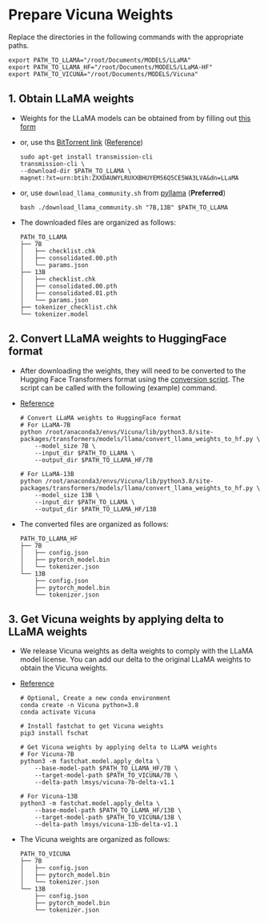 
# Prepare Vicuna Weights

Replace the directories in the following commands with the appropriate paths.

```shell
export PATH_TO_LLAMA="/root/Documents/MODELS/LLaMA"
export PATH_TO_LLAMA_HF="/root/Documents/MODELS/LLaMA-HF"
export PATH_TO_VICUNA="/root/Documents/MODELS/Vicuna"
```


## 1. Obtain LLaMA weights

- Weights for the LLaMA models can be obtained from by filling out [this form](https://docs.google.com/forms/d/e/1FAIpQLSfqNECQnMkycAp2jP4Z9TFX0cGR4uf7b_fBxjY_OjhJILlKGA/viewform?usp=send_form)

- or, use ths [BitTorrent link](magnet:?xt=urn:btih:ZXXDAUWYLRUXXBHUYEMS6Q5CE5WA3LVA&dn=LLaMA) ([Reference](https://github.com/facebookresearch/llama/pull/73/files))

    ```shell
    sudo apt-get install transmission-cli
    transmission-cli \
    --download-dir $PATH_TO_LLAMA \
    magnet:?xt=urn:btih:ZXXDAUWYLRUXXBHUYEMS6Q5CE5WA3LVA&dn=LLaMA
    ```

- or, use `download_llama_community.sh` from [pyllama](https://github.com/juncongmoo/pyllama) (**Preferred**)

    ```shell
    bash ./download_llama_community.sh "7B,13B" $PATH_TO_LLAMA
    ```

- The downloaded files are organized as follows:

    ```shell
    PATH_TO_LLAMA
    ├── 7B
    │   ├── checklist.chk
    │   ├── consolidated.00.pth
    │   └── params.json
    ├── 13B
    │   ├── checklist.chk
    │   ├── consolidated.00.pth
    │   ├── consolidated.01.pth
    │   └── params.json
    ├── tokenizer_checklist.chk
    └── tokenizer.model
    ```

## 2. Convert LLaMA weights to HuggingFace format

- After downloading the weights, they will need to be converted to the Hugging Face Transformers format using the [conversion script](https://github.com/huggingface/transformers/blob/main/src/transformers/models/llama/convert_llama_weights_to_hf.py). The script can be called with the following (example) command.

- [Reference](https://github.com/lm-sys/FastChat)

    ```shell
    # Convert LLaMA weights to HuggingFace format
    # For LLaMA-7B
    python /root/anaconda3/envs/Vicuna/lib/python3.8/site-packages/transformers/models/llama/convert_llama_weights_to_hf.py \
        --model_size 7B \
        --input_dir $PATH_TO_LLAMA \
        --output_dir $PATH_TO_LLAMA_HF/7B

    # For LLaMA-13B
    python /root/anaconda3/envs/Vicuna/lib/python3.8/site-packages/transformers/models/llama/convert_llama_weights_to_hf.py \
        --model_size 13B \
        --input_dir $PATH_TO_LLAMA \
        --output_dir $PATH_TO_LLAMA_HF/13B
    ```

- The converted files are organized as follows:

    ```shell
    PATH_TO_LLAMA_HF
    ├── 7B
    │   ├── config.json
    │   ├── pytorch_model.bin
    │   └── tokenizer.json
    └── 13B
        ├── config.json
        ├── pytorch_model.bin
        └── tokenizer.json
    ```

## 3. Get Vicuna weights by applying delta to LLaMA weights

- We release Vicuna weights as delta weights to comply with the LLaMA model license. You can add our delta to the original LLaMA weights to obtain the Vicuna weights. 

- [Reference](https://github.com/lm-sys/FastChat#vicuna-weights)

    ```shell
    # Optional, Create a new conda environment
    conda create -n Vicuna python=3.8
    conda activate Vicuna

    # Install fastchat to get Vicuna weights
    pip3 install fschat

    # Get Vicuna weights by applying delta to LLaMA weights
    # For Vicuna-7B
    python3 -m fastchat.model.apply_delta \
        --base-model-path $PATH_TO_LLAMA_HF/7B \
        --target-model-path $PATH_TO_VICUNA/7B \
        --delta-path lmsys/vicuna-7b-delta-v1.1

    # For Vicuna-13B
    python3 -m fastchat.model.apply_delta \
        --base-model-path $PATH_TO_LLAMA_HF/13B \
        --target-model-path $PATH_TO_VICUNA/13B \
        --delta-path lmsys/vicuna-13b-delta-v1.1
    ```

- The Vicuna weights are organized as follows:

    ```shell
    PATH_TO_VICUNA
    ├── 7B
    │   ├── config.json
    │   ├── pytorch_model.bin
    │   └── tokenizer.json
    └── 13B
        ├── config.json
        ├── pytorch_model.bin
        └── tokenizer.json
    ```